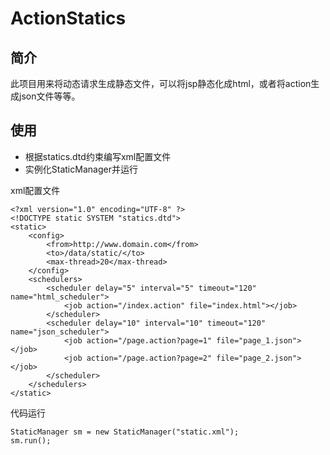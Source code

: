 # ActionStatics

## 简介
此项目用来将动态请求生成静态文件，可以将jsp静态化成html，或者将action生成json文件等等。

## 使用
* 根据statics.dtd约束编写xml配置文件
* 实例化StaticManager并运行

xml配置文件

    <?xml version="1.0" encoding="UTF-8" ?>
    <!DOCTYPE static SYSTEM "statics.dtd">
    <static>
        <config>
            <from>http://www.domain.com</from>
            <to>/data/static/</to>
            <max-thread>20</max-thread>
        </config>
        <schedulers>
            <scheduler delay="5" interval="5" timeout="120" name="html_scheduler">
                <job action="/index.action" file="index.html"></job>
            </scheduler>
            <scheduler delay="10" interval="10" timeout="120" name="json_scheduler">
                <job action="/page.action?page=1" file="page_1.json"></job>
                <job action="/page.action?page=2" file="page_2.json"></job>
            </scheduler>
        </schedulers>
    </static>


代码运行

    StaticManager sm = new StaticManager("static.xml");
    sm.run();